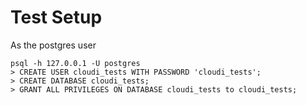 # Test Setup

As the postgres user

    psql -h 127.0.0.1 -U postgres
    > CREATE USER cloudi_tests WITH PASSWORD 'cloudi_tests';
    > CREATE DATABASE cloudi_tests;
    > GRANT ALL PRIVILEGES ON DATABASE cloudi_tests to cloudi_tests;

